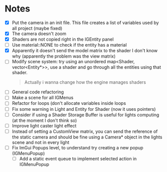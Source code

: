 # Notes

 - [X] Put the camera in an init file. This file creates a list of variables used by all project (maybe fixed)
 - [X] The camera doesn't zoom
 - [X] Shaders are not copied right in the IGEntity panel
 - [ ] Use material::NONE to check if the entity has a material
 - [X] Apparently it doesn't send the model matrix to the shader I don't know why (apparently the problem was the view matrix)
 - [ ] Modify scene system: try using an unordered map<Shader, vector<Entity*>>, use a shader and go through all the entities using that shader.
    > Actually i wanna change how the engine manages shaders
 - [ ] General code refactoring
 - [ ] Make a scene for all IGMenus
 - [ ] Refactor for loops (don't allocate variables inside loops
 - [ ] Fix some warning in Light and Entity for Shader (now it uses pointers)
 - [ ] Consider if using a Shader Storage Buffer is useful for lights computing (at the moment I don't think so)
 - [ ] Improve light caster light effect
 - [ ] Instead of setting a CustomView matrix, you can send the reference of the static camera and should be fine using a Camera* object in the lights scene and not in every light
 - [ ] Fix ImGui Popups level, to understand try creating a new popup (IGMenuPopup)
    - [ ] Add a static event queue to implement selected action in IGMenuPopup
